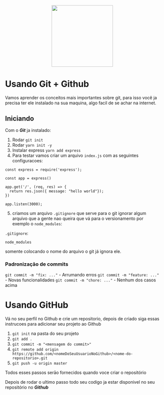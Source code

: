 <h1 align="center">
  <img src="https://lucianoratamero.github.io/img/cover-git-1.png" width="200px">
</h1>

# Usando Git + Github

Vamos aprender os conceitos mais importantes sobre git, para isso você ja precisa ter ele instalado na sua maquina, algo facil de se achar na internet.

## Iniciando

Com o ***Git*** ja instalado:

1. Rodar `git init`
2. Rodar `yarn init -y`
3. Instalar express `yarn add express`
4. Para testar vamos criar um arquivo `index.js` com as seguintes configuracoes:

```
const express = require('express');

const app = express()

app.get('/', (req, res) => {
  return res.json({ message: "hello world"});
})

app.listen(3000);
```

5. criamos um arquivo `.gitignore` que serve para o git ignorar algum arquivo que a gente nao queira que vá para o versionamento por exemplo o `node_modules`:

`.gitignore`:

```
node_modules
```
somente colocando o nome do arquivo o git já ignora ele.

### Padronizaçāo de commits

`git commit -m "fix: ..."` - Arrumando erros
`git commit -m "feature: ..."` - Novas funcionalidades
`git commit -m "chore: ..."` - Nenhum dos casos acima

# Usando GitHub

Vá no seu perfil no Github e crie um repositorio, depois de criado siga essas instrucoes para adicionar seu projeto ao Github

1. `git init` na pasta do seu projeto
2. `git add .`
3. `git commit -m "<mensagem do commit>"` 
4. `git remote add origin https://github.com/<nomeDoSeuUsuarioNoGithub>/<nome-do-repositorio>.git`
5. `git push -u origin master`

Todos esses passos serāo fornecidos quando voce criar o repositório

Depois de rodar o ultimo passo todo seu codigo ja estar disponivel no seu repositório no ***Github***